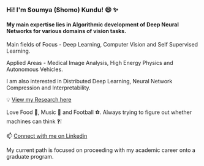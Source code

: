 ### Hi! I'm Soumya (Shomo) Kundu! 😄 :sparkles:
#### My main expertise lies in Algorithmic development of Deep Neural Networks for various domains of vision tasks. 

Main fields of Focus - Deep Learning, Computer Vision and Self Supervised Learning. 

Applied Areas - Medical Image Analysis, High Energy Physics and Autonomous Vehicles.

I am also interested in Distributed Deep Learning, Neural Network Compression and Interpretability.

:bulb: [View my Research here](https://www.researchgate.net/profile/Soumya_Kundu9) 

Love Food :pizza:, Music :musical_keyboard: and Football :soccer:. Always trying to figure out whether machines can think :question::grey_exclamation:

📫 [Connect with me on Linkedin](https://www.linkedin.com/in/soumya-snigdha-kundu-84b812183/)


My current path is focused on proceeding with my academic career onto a graduate program. 


<!--
💬 [Visit my Publication on Medium](https://medium.com/data-science-community-srm)
**aymuos15/aymuos15** is a ✨ _special_ ✨ repository because its `README.md` (this file) appears on your GitHub profile.

Here are some ideas to get you started:

- 🔭 I’m currently working on ...
- 🌱 I’m currently learning ...
- 👯 I’m looking to collaborate on ...
- 🤔 I’m looking for help with ...

-  How to reach me: ...
-  Pronouns: ...
- ⚡ Fun fact: ...
[![Soumya's github stats](https://github-readme-stats.vercel.app/api?username=aymuos15&count_private=true&show_icons=true&theme=radical&hide_rank=false)](https://github.com/anuraghazra/github-readme-stats)

  [![Top Langs](https://github-readme-stats.vercel.app/api/top-langs/?username=aymuos15)](https://github.com/anuraghazra/github-readme-stats)
-->

